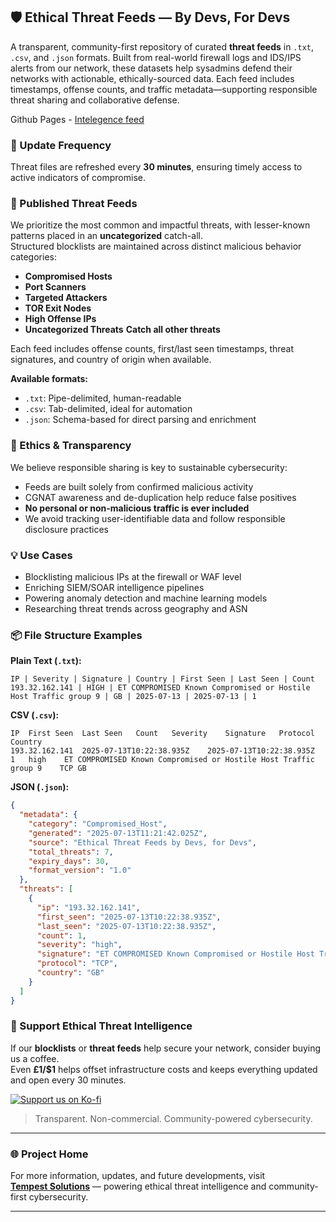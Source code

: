 

## 🛡️ Ethical Threat Feeds — By Devs, For Devs

A transparent, community-first repository of curated **threat feeds** in `.txt`, `.csv`, and `.json` formats. Built from real-world firewall logs and IDS/IPS alerts from our network, these datasets help sysadmins defend their networks with actionable, ethically-sourced data. Each feed includes timestamps, offense counts, and traffic metadata—supporting responsible threat sharing and collaborative defense.

Github Pages - [Intelegence feed](https://tempest-solutions-company.github.io/threat-feeds/)

### 📅 Update Frequency

Threat files are refreshed every **30 minutes**, ensuring timely access to active indicators of compromise.


### 📁 Published Threat Feeds

We prioritize the most common and impactful threats, with lesser-known patterns placed in an **uncategorized** catch-all.  
Structured blocklists are maintained across distinct malicious behavior categories:

- **Compromised Hosts**  
- **Port Scanners**  
- **Targeted Attackers**  
- **TOR Exit Nodes**  
- **High Offense IPs**  
- **Uncategorized Threats** **Catch all other threats**

Each feed includes offense counts, first/last seen timestamps, threat signatures, and country of origin when available.

**Available formats:**
- `.txt`: Pipe-delimited, human-readable  
- `.csv`: Tab-delimited, ideal for automation  
- `.json`: Schema-based for direct parsing and enrichment


### 🧭 Ethics & Transparency

We believe responsible sharing is key to sustainable cybersecurity:

- Feeds are built solely from confirmed malicious activity  
- CGNAT awareness and de-duplication help reduce false positives  
- **No personal or non-malicious traffic is ever included**  
- We avoid tracking user-identifiable data and follow responsible disclosure practices


### 💡 Use Cases

- Blocklisting malicious IPs at the firewall or WAF level  
- Enriching SIEM/SOAR intelligence pipelines  
- Powering anomaly detection and machine learning models  
- Researching threat trends across geography and ASN


### 📦 File Structure Examples

**Plain Text (`.txt`):**
```
IP | Severity | Signature | Country | First Seen | Last Seen | Count
193.32.162.141 | HIGH | ET COMPROMISED Known Compromised or Hostile Host Traffic group 9 | GB | 2025-07-13 | 2025-07-13 | 1
```

**CSV (`.csv`):**
```
IP	First Seen	Last Seen	Count	Severity	Signature	Protocol	Country
193.32.162.141	2025-07-13T10:22:38.935Z	2025-07-13T10:22:38.935Z	1	high	ET COMPROMISED Known Compromised or Hostile Host Traffic group 9	TCP	GB
```

**JSON (`.json`):**
```json
{
  "metadata": {
    "category": "Compromised_Host",
    "generated": "2025-07-13T11:21:42.025Z",
    "source": "Ethical Threat Feeds by Devs, for Devs",
    "total_threats": 7,
    "expiry_days": 30,
    "format_version": "1.0"
  },
  "threats": [
    {
      "ip": "193.32.162.141",
      "first_seen": "2025-07-13T10:22:38.935Z",
      "last_seen": "2025-07-13T10:22:38.935Z",
      "count": 1,
      "severity": "high",
      "signature": "ET COMPROMISED Known Compromised or Hostile Host Traffic group 9",
      "protocol": "TCP",
      "country": "GB"
    }
  ]
}
```


### 💖 Support Ethical Threat Intelligence

If our **blocklists** or **threat feeds** help secure your network, consider buying us a coffee.  
Even **£1/$1** helps offset infrastructure costs and keeps everything updated and open every 30 minutes.

[![Support us on Ko-fi](https://ko-fi.com/img/githubbutton_sm.svg)](https://ko-fi.com/J3J31HZAUU)  
> Transparent. Non-commercial. Community-powered cybersecurity.

---

### 🌐 Project Home

For more information, updates, and future developments, visit  
**[Tempest Solutions](https://tempest-solutions.org.uk/)** — powering ethical threat intelligence and community-first cybersecurity.

---

